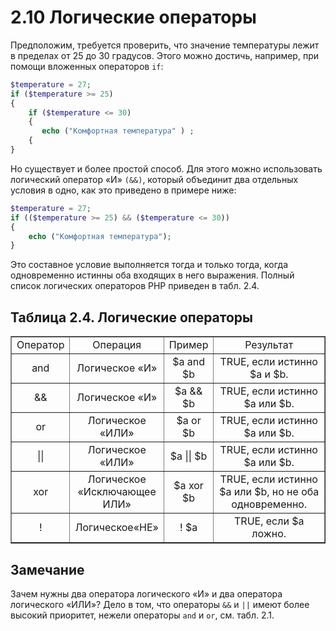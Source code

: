 # 2.10 Логические операторы  
Предположим, требуется проверить, что значение температуры лежит в 
пределах от 25 до 30 градусов. Этого можно достичь, например, при помощи вложенных операторов `if`:
```php  
$temperature = 27;
if ($temperature >= 25)
{
    if ($temperature <= 30)
    {
       echo ("Комфортная температура" ) ;
    {
}
```  
Но существует и более простой способ. Для этого можно использовать 
логический оператор «И» `(&&)`, который объединит два отдельных условия в одно, как это приведено в примере ниже:
```php 
$temperature = 27;
if (($temperature >= 25) && ($temperature <= 30))
{
    echo ("Комфортная температура");
}
```
Это составное условие выполняется тогда и только тогда, когда одновременно
истинны оба входящих в него выражения. Полный список логических операторов РНР приведен в табл. 2.4.  
## Таблица 2.4. Логические операторы  
<table border="1" width="100%" cellpadding="1">
      <tr>
        <td><center>Оператор</center></td>
        <td><center>Операция</center></td>
        <td><center>Пример</center></td>
        <td><center>Результат</center></td>
      </tr>
      <tr>
        <td ><center>and</center></td>
        <td><center>Логическое «И»</center></td>
        <td><center>$а and $b</center></td>
        <td><center>TRUE, если истинно $а и $b.</center></td>
      </tr>
      <tr>
        <td ><center>&&</center></td>
        <td><center>Логическое «И»</center></td>
        <td><center>$а && $b</center></td>
        <td width="200"><center>TRUE, если истинно $а или $b.</center></td>
      </tr>
      <tr>
        <td ><center>or</center></td>
        <td><center>Логическое «ИЛИ»</center></td>
        <td><center>$а or $b</center></td>
        <td><center>TRUE, если истинно $а или $b.</center></td>
      </tr>
      <tr>
        <td ><center>||</center></td>
        <td><center>Логическое «ИЛИ»</center></td>
        <td><center>$а || $b</center></td>
        <td><center>TRUE, если истинно $а или $b.</center></td>
      </tr>
      <tr>
        <td ><center>xor</center></td>
        <td><center>Логическое  «Исключающее ИЛИ»</center></td>
        <td><center>$а xor $b</center></td>
        <td><center>TRUE, если истинно $а или $b, но не оба одновременно.</center></td>
      </tr>
      <tr>
        <td ><center>!</center></td>
        <td><center>Логическое«HЕ»</center></td>
        <td><center>! $а</center></td>
        <td><center>TRUE, если $а ложно.</center></td>
      </tr>
</table>  
  
## Замечание
 Зачем нужны два оператора логического «И» и два оператора логического «ИЛИ»? Дело в том, что операторы `&&` и `||` имеют более высокий приоритет, нежели операторы `and` и `or`, см. табл. 2.1.
 
